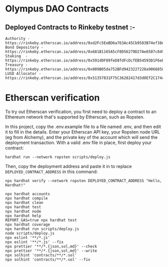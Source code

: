# Olympus DAO Contracts

## Deployed Contracts to Rinkeby testnet :-

```shell
Authority - https://rinkeby.etherscan.io/address/0xd2Fc5EeBD6a763Ac45Cb9583B74ef38A148F5bdc
Bond Depository - https://rinkeby.etherscan.io/address/0x681B1165A5cF8D56279D27Ae6507c849c8ffD834
Staking  - https://rinkeby.etherscan.io/address/0x591d0F89feD8fdFcDcfEB54593D1F6eEa6327D81
Treasury - https://rinkeby.etherscan.io/address/0x009B05da752BFd9423227228a9066858A06D12f7
LUSD Allocator - https://rinkeby.etherscan.io/address/0x51357831F75C36282417d3d0Ef2C174ca8B33ad0

```

# Etherscan verification

To try out Etherscan verification, you first need to deploy a contract to an Ethereum network that's supported by Etherscan, such as Ropsten.

In this project, copy the .env.example file to a file named .env, and then edit it to fill in the details. Enter your Etherscan API key, your Ropsten node URL (eg from Alchemy), and the private key of the account which will send the deployment transaction. With a valid .env file in place, first deploy your contract:

```shell
hardhat run --network ropsten scripts/deploy.js
```

Then, copy the deployment address and paste it in to replace `DEPLOYED_CONTRACT_ADDRESS` in this command:

```shell
npx hardhat verify --network ropsten DEPLOYED_CONTRACT_ADDRESS "Hello, Hardhat!"
```

```shell
npx hardhat accounts
npx hardhat compile
npx hardhat clean
npx hardhat test
npx hardhat node
npx hardhat help
REPORT_GAS=true npx hardhat test
npx hardhat coverage
npx hardhat run scripts/deploy.js
node scripts/deploy.js
npx eslint '**/*.js'
npx eslint '**/*.js' --fix
npx prettier '**/*.{json,sol,md}' --check
npx prettier '**/*.{json,sol,md}' --write
npx solhint 'contracts/**/*.sol'
npx solhint 'contracts/**/*.sol' --fix
```
